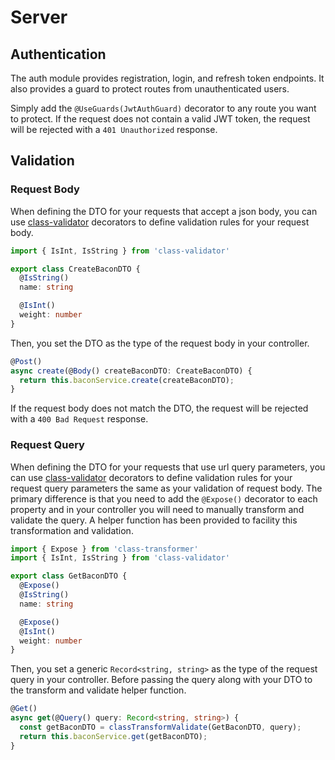 # Server

## Authentication

The auth module provides registration, login, and refresh token endpoints. It also provides a guard to protect routes from unauthenticated users.

Simply add the `@UseGuards(JwtAuthGuard)` decorator to any route you want to protect. If the request does not contain a valid JWT token, the request will be rejected with a `401 Unauthorized` response.

## Validation

### Request Body

When defining the DTO for your requests that accept a json body, you can use [class-validator](https://github.com/typestack/class-validator) decorators to define validation rules for your request body.

```typescript
import { IsInt, IsString } from 'class-validator'

export class CreateBaconDTO {
  @IsString()
  name: string

  @IsInt()
  weight: number
}
```

Then, you set the DTO as the type of the request body in your controller.

```typescript
@Post()
async create(@Body() createBaconDTO: CreateBaconDTO) {
  return this.baconService.create(createBaconDTO);
}
```

If the request body does not match the DTO, the request will be rejected with a `400 Bad Request` response.

### Request Query

When defining the DTO for your requests that use url query parameters, you can use [class-validator](https://github.com/typestack/class-validator) decorators to define validation rules for your request query parameters the same as your validation of request body. The primary difference is that you need to add the `@Expose()` decorator to each property and in your controller you will need to manually transform and validate the query. A helper function has been provided to facility this transformation and validation.

```typescript
import { Expose } from 'class-transformer'
import { IsInt, IsString } from 'class-validator'

export class GetBaconDTO {
  @Expose()
  @IsString()
  name: string

  @Expose()
  @IsInt()
  weight: number
}
```

Then, you set a generic `Record<string, string>` as the type of the request query in your controller. Before passing the query along with your DTO to the transform and validate helper function.

```typescript
@Get()
async get(@Query() query: Record<string, string>) {
  const getBaconDTO = classTransformValidate(GetBaconDTO, query);
  return this.baconService.get(getBaconDTO);
}
```
